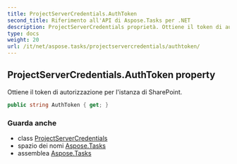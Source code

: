 ```yaml
---
title: ProjectServerCredentials.AuthToken
second_title: Riferimento all'API di Aspose.Tasks per .NET
description: ProjectServerCredentials proprietà. Ottiene il token di autorizzazione per listanza di SharePoint.
type: docs
weight: 20
url: /it/net/aspose.tasks/projectservercredentials/authtoken/
---
```

## ProjectServerCredentials.AuthToken property

Ottiene il token di autorizzazione per l'istanza di SharePoint.

```csharp
public string AuthToken { get; }
```

### Guarda anche

* class [ProjectServerCredentials](../)
* spazio dei nomi [Aspose.Tasks](../../projectservercredentials/)
* assemblea [Aspose.Tasks](../../../)


